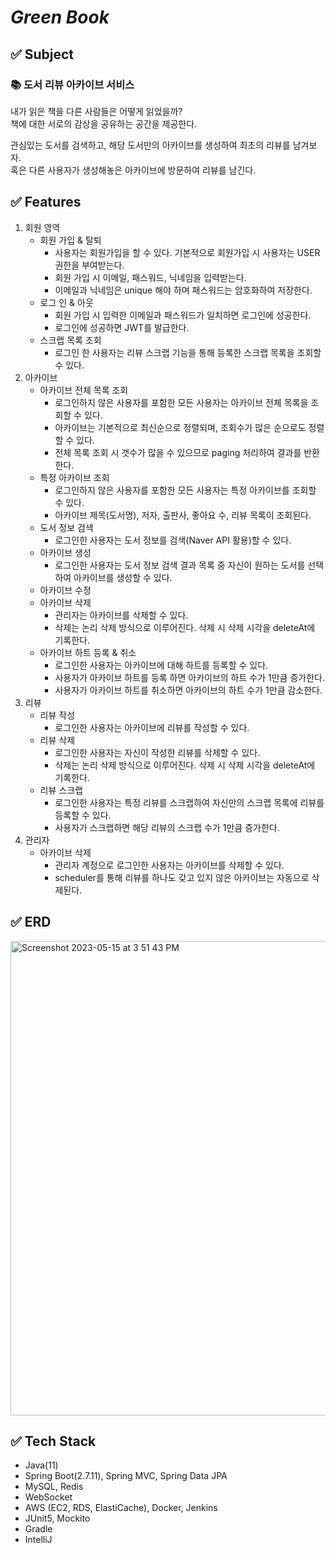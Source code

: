 # _Green Book_
## ✅ Subject
### 📚 도서 리뷰 아카이브 서비스
내가 읽은 책을 다른 사람들은 어떻게 읽었을까?   
책에 대한 서로의 감상을 공유하는 공간을 제공한다.

관심있는 도서를 검색하고, 해당 도서만의 아카이브를 생성하여 최초의 리뷰를 남겨보자.   
혹은 다른 사용자가 생성해놓은 아카이브에 방문하여 리뷰를 남긴다.

## ✅ Features
1. 회원 영역
   - 회원 가입 & 탈퇴
     - 사용자는 회원가입을 할 수 있다. 기본적으로 회원가입 시 사용자는 USER 권한을 부여받는다.
     - 회원 가입 시 이메일, 패스워드, 닉네임을 입력받는다.
     - 이메일과 닉네임은 unique 해야 하며 패스워드는 암호화하여 저장한다.
   - 로그 인 & 아웃
     - 회원 가입 시 입력한 이메일과 패스워드가 일치하면 로그인에 성공한다.
     - 로그인에 성공하면 JWT를 발급한다.
   - 스크랩 목록 조회
     - 로그인 한 사용자는 리뷰 스크랩 기능을 통해 등록한 스크랩 목록을 조회할 수 있다.
2. 아카이브
   - 아카이브 전체 목록 조회
     - 로그인하지 않은 사용자를 포함한 모든 사용자는 아카이브 전체 목록을 조회할 수 있다.
     - 아카이브는 기본적으로 최신순으로 정렬되며, 조회수가 많은 순으로도 정렬할 수 있다.
     - 전체 목록 조회 시 갯수가 많을 수 있으므로 paging 처리하여 결과를 반환한다.
   - 특정 아카이브 조회
     - 로그인하지 않은 사용자를 포함한 모든 사용자는 특정 아카이브를 조회할 수 있다.
     - 아카이브 제목(도서명), 저자, 출판사, 좋아요 수, 리뷰 목록이 조회된다.
   - 도서 정보 검색
     - 로그인힌 사용자는 도서 정보를 검색(Naver API 활용)할 수 있다.
   - 아카이브 생성
     - 로그인한 사용자는 도서 정보 검색 결과 목록 중 자신이 원하는 도서를 선택하여 아카이브를 생성할 수 있다.
   - 아카이브 수정
   - 아카이브 삭제
     - 관리자는 아카이브를 삭제할 수 있다.
     - 삭제는 논리 삭제 방식으로 이루어진다. 삭제 시 삭제 시각을 deleteAt에 기록한다.
   - 아카이브 하트 등록 & 취소
     - 로그인한 사용자는 아카이브에 대해 하트를 등록할 수 있다.
     - 사용자가 아카이브 하트를 등록 하면 아카이브의 하트 수가 1만큼 증가한다.
     - 사용자가 아카이브 하트를 취소하면 아카이브의 하트 수가 1만큼 감소한다.
3. 리뷰
   - 리뷰 작성
     - 로그인한 사용자는 아카이브에 리뷰를 작성할 수 있다.
   - 리뷰 삭제 
     - 로그인한 사용자는 자신이 작성한 리뷰를 삭제할 수 있다.
     - 삭제는 논리 삭제 방식으로 이루어진다. 삭제 시 삭제 시각을 deleteAt에 기록한다.
   - 리뷰 스크랩
     - 로그인한 사용자는 특정 리뷰를 스크랩하여 자신만의 스크랩 목록에 리뷰를 등록할 수 있다.
     - 사용자가 스크랩하면 해당 리뷰의 스크랩 수가 1만큼 증가한다.
4. 관리자
   - 아카이브 삭제
     - 관리자 계정으로 로그인한 사용자는 아카이브를 삭제할 수 있다.
     - scheduler를 통해 리뷰를 하나도 갖고 있지 않은 아카이브는 자동으로 삭제된다.

## ✅ ERD
<img width="759" alt="Screenshot 2023-05-15 at 3 51 43 PM" src="https://github.com/NavyHubb/greenbook/assets/101810007/c1185ec3-741e-4ad8-a15a-2206d9587644">

## ✅ Tech Stack
- Java(11)
- Spring Boot(2.7.11), Spring MVC, Spring Data JPA
- MySQL, Redis
- WebSocket
- AWS (EC2, RDS, ElastiCache), Docker, Jenkins
- JUnit5, Mockito
- Gradle
- IntelliJ